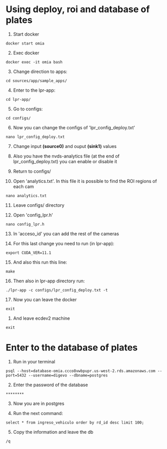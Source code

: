 # Using deploy, roi and database of plates

1. Start docker
<!-- -->
    docker start omia

2. Exec docker
<!-- -->
    docker exec -it omia bash

3. Change direction to apps:
<!-- -->
    cd sources/app/sample_apps/

4. Enter to the lpr-app:
<!-- -->
    cd lpr-app/

5. Go to configs:
<!-- -->
    cd configs/ 

6. Now you can change the configs of 'lpr_config_deploy.txt'
<!-- -->
    nano lpr_config_deploy.txt

7. Change input **(source0)** and ouput **(sink1)** values

8. Also you have the nvds-analytics file (at the end of lpr_config_deploy.txt) you can enable or disable it

9. Return to configs/

10. Open 'analytics.txt'. In this file it is possible to find the ROI regions of each cam
<!-- -->
    nano analytics.txt

11. Leave configs/ directory
    
12. Open 'config_lpr.h'
<!-- -->
    nano config_lpr.h

13. In 'acceso_id' you can add the rest of the cameras 

14. For this last change you need to run (in lpr-app):
<!-- -->
    export CUDA_VER=11.1

15.  And also this run this line:
<!-- -->
    make

16. Then also in lpr-app directory run:
<!-- -->
    ./lpr-app -c configs/lpr_config_deploy.txt -t 

17. Now you can leave the docker
<!-- -->
    exit

1.    And leave ecdev2 machine
<!-- -->
    exit
 
# Enter to the database of plates

1. Run in your terminal
<!-- -->
    psql --host=database-omia.ccco8vwbpupr.us-west-2.rds.amazonaws.com --port=5432 --username=digevo --dbname=postgres

2. Enter the password of the database
<!-- -->
    ********

3. Now you are in postgres

4. Run the next command:
<!-- -->
    select * from ingreso_vehiculo order by rd_id desc limit 100;

5. Copy the information and leave the db
<!-- -->
    /q

